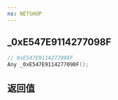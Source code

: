 ```yaml
---
ns: NETSHOP
---
```

## _0xE547E9114277098F

```c
// 0xE547E9114277098F
Any _0xE547E9114277098F();
```


## 返回值
